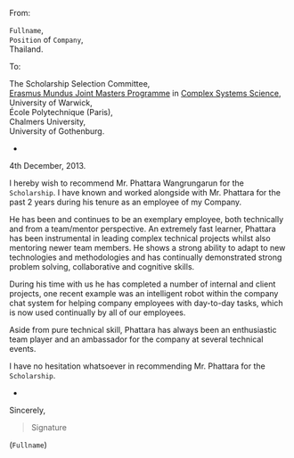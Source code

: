From:

`Fullname`,  
`Position` of `Company`,  
Thailand.

To:

The Scholarship Selection Committee,  
[Erasmus Mundus Joint Masters Programme](http://eacea.ec.europa.eu/erasmus_mundus/results_compendia/documents/projects/action_1_master_courses/2013/cssm_2010_0129.pdf)
in [Complex Systems Science](http://www2.warwick.ac.uk/fac/cross_fac/complexity/study/emmcs/),  
University of Warwick,  
École Polytechnique (Paris),  
Chalmers University,  
University of Gothenburg.

-
4th December, 2013.

I hereby wish to recommend Mr. Phattara Wangrungarun for the `Scholarship`. I have known and worked alongside with Mr. Phattara for the past 2 years during his tenure as an employee of my Company.

He has been and continues to be an exemplary employee, both technically and from a team/mentor perspective. An extremely fast learner, Phattara has been instrumental in leading complex technical projects whilst also mentoring newer team members. He shows a strong ability to adapt to new technologies and methodologies and has continually demonstrated strong problem solving, collaborative and cognitive skills.

During his time with us he has completed a number of internal and client projects, one recent example was an intelligent robot within the company chat system for helping company employees with day-to-day tasks, which is now used continually by all of our employees.

Aside from pure technical skill, Phattara has always been an enthusiastic team player and an ambassador for the company at several technical events.

I have no hesitation whatsoever in recommending Mr. Phattara for the `Scholarship`.

-

Sincerely,

> Signature

(`Fullname`)
